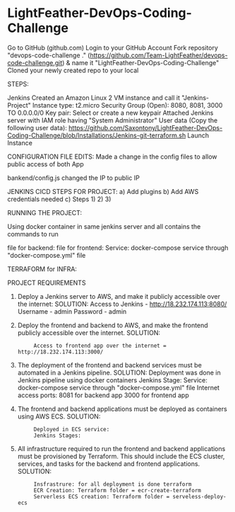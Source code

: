 # LightFeather-DevOps-Coding-Challenge

Go to GitHub (github.com)
Login to your GitHub Account
Fork repository "devops-code-challenge ." (https://github.com/Team-LightFeather/devops-code-challenge.git) & name it "LightFeather-DevOps-Coding-Challenge"
Cloned your newly created repo to your local

STEPS:

Jenkins
Created an Amazon Linux 2 VM instance and call it "Jenkins-Project"
Instance type: t2.micro
Security Group (Open): 8080, 8081, 3000 TO 0.0.0.0/0
Key pair: Select or create a new keypair
Attached Jenkins server with IAM role having "System Administrator"
User data (Copy the following user data): https://github.com/Saxontony/LightFeather-DevOps-Coding-Challenge/blob/Installations/Jenkins-git-terraform.sh
Launch Instance

CONFIGURATION FILE EDITS:
Made a change in the config files to allow public access of both App 

bankend/config.js
changed the IP to public IP

JENKINS CICD STEPS FOR PROJECT:
a) Add plugins
b) Add AWS credentials needed
c) Steps
    1)
    2)
    3)



RUNNING THE PROJECT:

Using docker container in same jenkins server and all contains the commands to run 

file for backend: 
file for frontend: 
Service: docker-compose service through "docker-compose.yml" file




TERRAFORM for INFRA:






PROJECT REQUIREMENTS 

1) Deploy a Jenkins server to AWS, and make it publicly accessible over the internet:
SOLUTION: 
            Access to Jenkins - http://18.232.174.113:8080/
                                Username - admin
                                Password - admin
2) Deploy the frontend and backend to AWS, and make the frontend publicly accessible over the internet.
SOLUTION:

            Access to frontend app over the internet = http://18.232.174.113:3000/

3) The deployment of the frontend and backend services must be automated in a Jenkins pipeline.
SOLUTION:
            Deployment was done in Jenkins pipeline using docker containers
            Jenkins Stage:
            Service: docker-compose service through "docker-compose.yml" file
            Internet access ports: 8081 for backend app
                                   3000 for frontend app

4) The frontend and backend applications must be deployed as containers using AWS ECS.
SOLUTION:

            Deployed in ECS service:
            Jenkins Stages: 

5) All infrastructure required to run the frontend and backend applications must be provisioned by Terraform. This should include the ECS cluster, services, and tasks for the backend and frontend applications.
SOLUTION:   

            Insfrastrure: for all deployment is done terraform
            ECR Creation: Terraform folder = ecr-create-terraform
            Serverless ECS creation: Terraform folder = serveless-deploy-ecs

